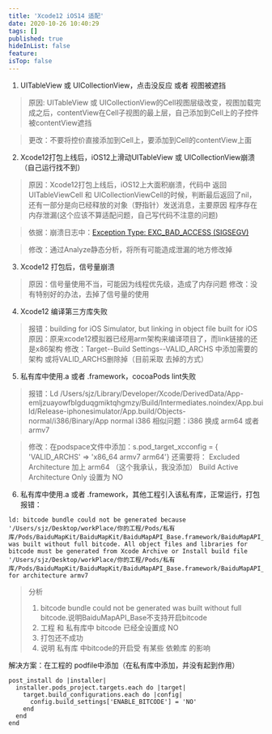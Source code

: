 ```yaml
---
title: 'Xcode12 iOS14 适配'
date: 2020-10-26 10:40:29
tags: []
published: true
hideInList: false
feature: 
isTop: false
---
```

1. UITableView 或 UICollectionView，点击没反应 或者 视图被遮挡
> 原因: UITableView 或 UICollectionView的Cell视图层级改变，视图加载完成之后，contentView在Cell子视图的最上层，自己添加到Cell上的子控件被contentView遮挡

> 更改：不要将控价直接添加到Cell上，要添加到Cell的contentView上面

2. Xcode12打包上线后，iOS12上滑动UITableView 或 UICollectionView崩溃（自己运行找不到）
> 原因：Xcode12打包上线后，iOS12上大面积崩溃，代码中 返回UITableViewCell 和 UICollectionViewCell的时候，判断最后返回了nil，
> 还有一部分是向已经释放的对象（野指针）发送消息，主要原因 程序存在 内存泄漏(这个应该不算适配问题，自己写代码不注意的问题)

> 依据：崩溃日志中：[Exception Type: EXC_BAD_ACCESS (SIGSEGV)](https://blog.csdn.net/dreamersharon/article/details/49561481)


> 修改：通过Analyze静态分析，将所有可能造成泄漏的地方修改掉

3. Xcode12 打包后，信号量崩溃
> 原因：信号量使用不当，可能因为线程优先级，造成了内存问题
> 修改：没有特别好的办法，去掉了信号量的使用

4. Xcode12 编译第三方库失败
> 报错：building for iOS Simulator, but linking in object file built for iOS
> 原因：原来xcode12模拟器已经用arm架构来编译项目了，而link链接的还是x86架构
> 修改：Target--Build Settings--VALID_ARCHS 中添加需要的架构
            或将VALID_ARCHS删除掉（目前采取 去掉的方式）

5.  私有库中使用.a 或者 .framework，cocoaPods lint失败
  > 报错：Ld /Users/sjz/Library/Developer/Xcode/DerivedData/App-emljzuayowfblgduqgmiktqhgmzy/Build/Intermediates.noindex/App.build/Release-iphonesimulator/App.build/Objects-normal/i386/Binary/App normal i386
> 相似问题：i386 换成 arm64 或者 armv7
   
> 修改：在podspace文件中添加：s.pod_target_xcconfig = { 'VALID_ARCHS' => 'x86_64 armv7 arm64'}
> 还需要将：
> Excluded Architecture 加上 arm64  （这个我承认，我没添加）
> Build Active Architecture Only 设置为 NO

6. 私有库中使用.a 或者 .framework，其他工程引入该私有库，正常运行，打包报错：
```
ld: bitcode bundle could not be generated because '/Users/sjz/Desktop/workPlace/你的工程/Pods/私有库/Pods/BaiduMapKit/BaiduMapKit/BaiduMapAPI_Base.framework/BaiduMapAPI_Base(FontRenderer.o)' was built without full bitcode. All object files and libraries for bitcode must be generated from Xcode Archive or Install build file '/Users/sjz/Desktop/workPlace/你的工程/Pods/私有库/Pods/BaiduMapKit/BaiduMapKit/BaiduMapAPI_Base.framework/BaiduMapAPI_Base' for architecture armv7
```
> 分析
> 1. bitcode bundle could not be generated was built without full bitcode.说明BaiduMapAPI_Base不支持开启bitcode
> 2. 工程 和 私有库中 bitcode 已经全设置成 NO
> 3. 打包还不成功
> 4. 说明 私有库 中bitcode的开启受 有某些 依赖库 的影响

解决方案：在工程的 podfile中添加（在私有库中添加，并没有起到作用）
```
post_install do |installer|
  installer.pods_project.targets.each do |target|
    target.build_configurations.each do |config|
      config.build_settings['ENABLE_BITCODE'] = 'NO'
    end
  end
end
```



   